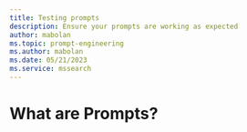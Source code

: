 ```yaml
---
title: Testing prompts
description: Ensure your prompts are working as expected
author: mabolan
ms.topic: prompt-engineering
ms.author: mabolan
ms.date: 05/21/2023
ms.service: mssearch
---
```

# What are Prompts?
